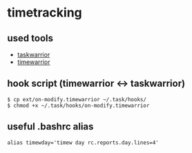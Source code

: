 # timetracking
## used tools
* [taskwarrior](https://taskwarrior.org/)
* [timewarrior](https://timewarrior.net/)
## hook script (timewarrior <-> taskwarrior)
```
$ cp ext/on-modify.timewarrior ~/.task/hooks/
$ chmod +x ~/.task/hooks/on-modify.timewarrior
```

## useful .bashrc alias
```
alias timewday='timew day rc.reports.day.lines=4'
```
